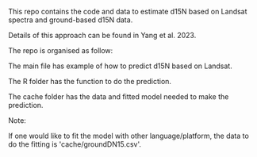 This repo contains the code and data to estimate d15N based on Landsat spectra and ground-based d15N data. 

Details of this approach can be found in Yang et al. 2023.

The repo is organised as follow: 

The main file has example of how to predict d15N based on Landsat.  

The R folder has the function to do the prediction.

The cache folder has the data and fitted model needed to make the prediction. 

Note: 

If one would like to fit the model  with other language/platform, the data to do the fitting is 'cache/groundDN15.csv'. 
